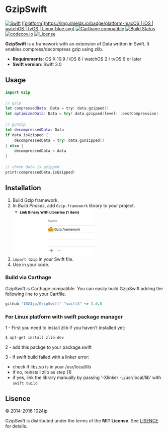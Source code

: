 
GzipSwift
========================

[![Swift](https://img.shields.io/badge/Swift-3.0-blue.svg)]()
[![platform](https://img.shields.io/badge/platform-macOS | iOS | watchOS | tvOS | Linux-blue.svg)]()
[![Carthage compatible](https://img.shields.io/badge/Carthage-compatible-4BC51D.svg?style=flat)](https://github.com/Carthage/Carthage)
[![Build Status](https://img.shields.io/travis/1024jp/GzipSwift/master.svg?style=flat)](https://travis-ci.org/1024jp/GzipSwift)
[![codecov.io](https://codecov.io/gh/1024jp/GzipSwift/branch/master/graphs/badge.svg)](https://codecov.io/gh/1024jp/GzipSwift)
[![License](https://img.shields.io/github/license/1024jp/GzipSwift.svg)](https://github.com/1024jp/GzipSwift/blob/develop/LICENSE)

__GzipSwift__ is a framework with an extension of Data written in Swift. It enables compress/decompress gzip using zlib.

- __Requirements__: OS X 10.9 / iOS 8 / watchOS 2 / tvOS 9 or later
- __Swift version__: Swift 3.0


## Usage

```swift
import Gzip

// gzip
let compressedData: Data = try! data.gzipped()
let optimizedData: Data = try! data.gzipped(level: .bestCompression)

// gunzip
let decompressedData: Data
if data.isGzipped {
    decompressedData = try! data.gunzipped()
} else {
    decompressedData = data
}

// check data is gzipped
print(compressedData.isGzipped)
```


## Installation

1. Build Gzip framework.
3. In *Build Phases*, add `Gzip.framework` library to your project.
    <br /><img src="Documentation/binary_link@2x.png" height="150"/>
5. `import Gzip` in your Swift file.
6. Use in your code.

### Build via Carthage
GzipSwift is Carthage compatible. You can easily build GzipSwift adding the following line to your Cartfile.

```ruby
github "1024jp/GzipSwift" "swift3" ~> 3.0.0
```
### For Linux platform with swift package manager

1 - First you need to install zlib if you haven't installed yet:
```bash
$ apt-get install zlib-dev
```
2 - add this packge to your package.swift

3 - if swift build failed with a linker error:
 * check if libz.so is in your /usr/local/lib
 * if no, reinstall zlib as step (1)
 * if yes, link the library manually by passing '-Xlinker -L/usr/local/lib' with `swift build`


## Lisence

© 2014-2016 1024jp

GzipSwift is distributed under the terms of the __MIT License__. See [LISENCE](LISENCE) for details.
